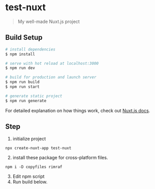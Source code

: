 # test-nuxt

> My well-made Nuxt.js project

## Build Setup

``` bash
# install dependencies
$ npm install

# serve with hot reload at localhost:3000
$ npm run dev

# build for production and launch server
$ npm run build
$ npm run start

# generate static project
$ npm run generate
```

For detailed explanation on how things work, check out [Nuxt.js docs](https://nuxtjs.org).
 
## Step
1. initialize project
```
npx create-nuxt-app test-nuxt
```
2. install these package for cross-platform files.
```
npm i -D copyfiles rimraf
```
3. Edit npm script
4. Run build below.
